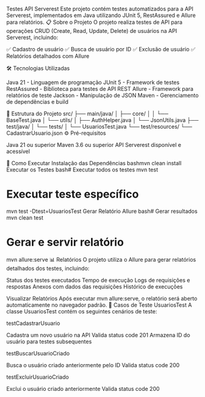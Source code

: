 Testes API Serverest
Este projeto contém testes automatizados para a API Serverest, implementados em Java utilizando JUnit 5, RestAssured e Allure para relatórios.
📋 Sobre o Projeto
O projeto realiza testes de API para operações CRUD (Create, Read, Update, Delete) de usuários na API Serverest, incluindo:

✅ Cadastro de usuário
✅ Busca de usuário por ID
✅ Exclusão de usuário
✅ Relatórios detalhados com Allure

🛠️ Tecnologias Utilizadas

Java 21 - Linguagem de programação
JUnit 5 - Framework de testes
RestAssured - Biblioteca para testes de API REST
Allure - Framework para relatórios de teste
Jackson - Manipulação de JSON
Maven - Gerenciamento de dependências e build

📁 Estrutura do Projeto
src/
├── main/java/
│   ├── core/
│   │   └── BaseTest.java
│   └── utils/
│       ├── AuthHelper.java
│       └── JsonUtils.java
├── test/java/
│   └── tests/
│       └── UsuariosTest.java
└── test/resources/
    └── CadastrarUsuario.json
⚙️ Pré-requisitos

Java 21 ou superior
Maven 3.6 ou superior
API Serverest disponível e acessível

🚀 Como Executar
Instalação das Dependências
bashmvn clean install
Executar os Testes
bash# Executar todos os testes
mvn test

# Executar teste específico
mvn test -Dtest=UsuariosTest
Gerar Relatório Allure
bash# Gerar resultados
mvn clean test

# Gerar e servir relatório
mvn allure:serve
📊 Relatórios
O projeto utiliza o Allure para gerar relatórios detalhados dos testes, incluindo:

Status dos testes executados
Tempo de execução
Logs de requisições e respostas
Anexos com dados das requisições
Histórico de execuções

Visualizar Relatórios
Após executar mvn allure:serve, o relatório será aberto automaticamente no navegador padrão.
🧪 Casos de Teste
UsuariosTest
A classe UsuariosTest contém os seguintes cenários de teste:

testCadastrarUsuario

Cadastra um novo usuário na API
Valida status code 201
Armazena ID do usuário para testes subsequentes


testBuscarUsuarioCriado

Busca o usuário criado anteriormente pelo ID
Valida status code 200


testExcluirUsuarioCriado

Exclui o usuário criado anteriormente
Valida status code 200
